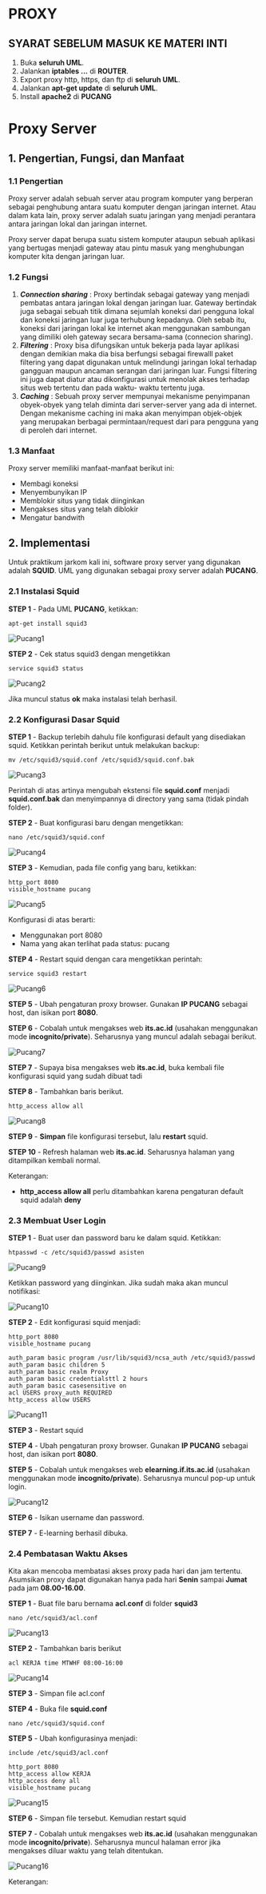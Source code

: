 # PROXY
## **SYARAT SEBELUM MASUK KE MATERI INTI**
1. Buka **seluruh UML**.
2. Jalankan **iptables ...** di **ROUTER**.
3. Export proxy http, https, dan ftp di **seluruh UML**.
4. Jalankan **apt-get update** di **seluruh UML**.
5. Install **apache2** di **PUCANG**

# Proxy Server
## 1. Pengertian, Fungsi, dan Manfaat
### 1.1 Pengertian
Proxy server adalah sebuah server atau program komputer yang berperan sebagai penghubung antara suatu komputer dengan jaringan internet. Atau dalam kata lain, proxy server adalah suatu jaringan yang menjadi perantara antara jaringan lokal dan jaringan internet.

Proxy server dapat berupa suatu sistem komputer ataupun sebuah aplikasi yang bertugas menjadi gateway atau pintu masuk yang menghubungan komputer kita dengan jaringan luar.

### 1.2 Fungsi
1. ***Connection sharing*** :
Proxy bertindak sebagai gateway yang menjadi pembatas antara jaringan lokal dengan jaringan luar. Gateway bertindak juga sebagai sebuah titik dimana sejumlah koneksi dari pengguna lokal dan koneksi jaringan luar juga terhubung kepadanya. Oleh sebab itu, koneksi dari jaringan lokal ke internet akan menggunakan sambungan yang dimiliki oleh gateway secara bersama-sama (connecion sharing).
2. ***Filtering*** :
Proxy bisa difungsikan untuk bekerja pada layar aplikasi dengan demikian maka dia bisa berfungsi sebagai firewalll paket filtering yang dapat digunakan untuk melindungi jaringan lokal terhadap gangguan maupun ancaman serangan dari jaringan luar. Fungsi filtering ini juga dapat diatur atau dikonfigurasi untuk menolak akses terhadap situs web tertentu dan pada waktu- waktu tertentu juga.
3. ***Caching*** :
Sebuah proxy server mempunyai mekanisme penyimpanan obyek-obyek yang telah diminta dari server-server yang ada di internet. Dengan mekanisme caching ini maka akan menyimpan objek-objek yang merupakan berbagai permintaan/request dari para pengguna yang di peroleh dari internet.

### 1.3 Manfaat
Proxy server memiliki manfaat-manfaat berikut ini:
- Membagi koneksi
- Menyembunyikan IP
- Memblokir situs yang tidak diinginkan
- Mengakses situs yang telah diblokir
- Mengatur bandwith

## 2. Implementasi
Untuk praktikum jarkom kali ini, software proxy server yang digunakan adalah **SQUID**. UML yang digunakan sebagai proxy server adalah **PUCANG**.

### 2.1 Instalasi Squid
**STEP 1** - Pada UML **PUCANG**, ketikkan:

    apt-get install squid3

![Pucang1](images/1.png)


**STEP 2** - Cek status squid3 dengan mengetikkan 

    service squid3 status

![Pucang2](images/2.png)

Jika muncul status **ok** maka instalasi telah berhasil.

### 2.2 Konfigurasi Dasar Squid
**STEP 1** - Backup terlebih dahulu file konfigurasi default yang disediakan squid. Ketikkan perintah berikut untuk melakukan backup: 

    mv /etc/squid3/squid.conf /etc/squid3/squid.conf.bak

![Pucang3](images/3.png)

Perintah di atas artinya mengubah ekstensi file **squid.conf** menjadi **squid.conf.bak** dan menyimpannya di directory yang sama (tidak pindah folder).

**STEP 2** - Buat konfigurasi baru dengan mengetikkan:

    nano /etc/squid3/squid.conf
    
![Pucang4](images/4.png)

**STEP 3** - Kemudian, pada file config yang baru, ketikkan:

    http_port 8080
    visible_hostname pucang

![Pucang5](images/5.png)

Konfigurasi di atas berarti:
- Menggunakan port 8080
- Nama yang akan terlihat pada status: pucang

**STEP 4** - Restart squid dengan cara mengetikkan perintah:

    service squid3 restart

![Pucang6](images/6.png)

**STEP 5** - Ubah pengaturan proxy browser. Gunakan **IP PUCANG** sebagai host, dan isikan port **8080**.

**STEP 6** - Cobalah untuk mengakses web **its.ac.id** (usahakan menggunakan mode **incognito/private**). Seharusnya yang muncul adalah sebagai berikut.

![Pucang7](images/7.png)

**STEP 7** - Supaya bisa mengakses web **its.ac.id**, buka kembali file konfigurasi squid yang sudah dibuat tadi

**STEP 8** - Tambahkan baris berikut.

    http_access allow all

![Pucang8](images/8.png)

**STEP 9** - **Simpan** file konfigurasi tersebut, lalu **restart** squid.

**STEP 10** - Refresh halaman web **its.ac.id**. Seharusnya halaman yang ditampilkan kembali normal.

Keterangan:
- **http_access allow all** perlu ditambahkan karena pengaturan default squid adalah **deny**

### 2.3 Membuat User Login
**STEP 1** - Buat user dan password baru ke dalam squid. Ketikkan:

    htpasswd -c /etc/squid3/passwd asisten
    
![Pucang9](images/9.png)

Ketikkan password yang diinginkan. Jika sudah maka akan muncul notifikasi:

![Pucang10](images/10.png)

**STEP 2** - Edit konfigurasi squid menjadi:

    http_port 8080
    visible_hostname pucang
    
    auth_param basic program /usr/lib/squid3/ncsa_auth /etc/squid3/passwd
    auth_param basic children 5
    auth_param basic realm Proxy
    auth_param basic credentialsttl 2 hours
    auth_param basic casesensitive on
    acl USERS proxy_auth REQUIRED
    http_access allow USERS

![Pucang11](images/11.png)

**STEP 3** - Restart squid

**STEP 4** - Ubah pengaturan proxy browser. Gunakan **IP PUCANG** sebagai host, dan isikan port **8080**.

**STEP 5** - Cobalah untuk mengakses web **elearning.if.its.ac.id** (usahakan menggunakan mode **incognito/private**). Seharusnya muncul pop-up untuk login.

![Pucang12](images/12.png)

**STEP 6** - Isikan username dan password.

**STEP 7** - E-learning berhasil dibuka.

### 2.4 Pembatasan Waktu Akses

Kita akan mencoba membatasi akses proxy pada hari dan jam tertentu. Asumsikan proxy dapat digunakan hanya pada hari **Senin** sampai **Jumat** pada jam **08.00-16.00**.

**STEP 1** - Buat file baru bernama **acl.conf** di folder **squid3**

    nano /etc/squid3/acl.conf

![Pucang13](images/13.png)

**STEP 2** - Tambahkan baris berikut

    acl KERJA time MTWHF 08:00-16:00

![Pucang14](images/14.png)

**STEP 3** - Simpan file acl.conf

**STEP 4** - Buka file **squid.conf**

    nano /etc/squid3/squid.conf

**STEP 5** - Ubah konfigurasinya menjadi:

    include /etc/squid3/acl.conf
    
    http_port 8080
    http_access allow KERJA
    http_access deny all
    visible_hostname pucang

![Pucang15](images/15.png)

**STEP 6** - Simpan file tersebut. Kemudian restart squid

**STEP 7** - Cobalah untuk mengakses web **its.ac.id** (usahakan menggunakan mode **incognito/private**). Seharusnya muncul halaman error jika mengakses diluar waktu yang telah ditentukan.

![Pucang16](images/16.png)

Keterangan:
